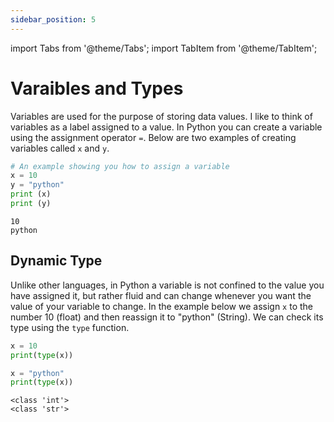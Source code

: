 ```yaml
---
sidebar_position: 5
---
```


import Tabs from '@theme/Tabs';
import TabItem from '@theme/TabItem';

# Varaibles and Types

Variables are used for the purpose of storing data values. I like to think of variables as a label assigned to a value. In Python you can create a variable using the assignment operator `=`. Below are two examples of creating variables called `x` and `y`.


<Tabs>
<TabItem value="Code" label="Code" default>

```python
# An example showing you how to assign a variable
x = 10
y = "python"
print (x)
print (y)
```

</TabItem>

<TabItem value="Output" label="Output">

```
10
python
```

</TabItem>
</Tabs>

## Dynamic Type
Unlike other languages, in Python a variable is not confined to the value you have assigned it, but rather fluid and can change whenever you want the value of your variable to change. In the example below we assign `x` to the number 10 (float) and then reassign it to "python" (String). We can check its type using the `type` function.

<Tabs>
<TabItem value="Code" label="Code" default>

```python
x = 10
print(type(x))

x = "python"
print(type(x))
```

</TabItem>

<TabItem value="Output" label="Output">

```
<class 'int'>
<class 'str'>
```

</TabItem>
</Tabs>
